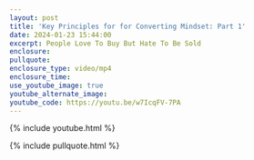 ```yaml
---
layout: post
title: 'Key Principles for for Converting Mindset: Part 1'
date: 2024-01-23 15:44:00
excerpt: People Love To Buy But Hate To Be Sold
enclosure:
pullquote:
enclosure_type: video/mp4
enclosure_time:
use_youtube_image: true
youtube_alternate_image:
youtube_code: https://youtu.be/w7IcqFV-7PA
---
```

{% include youtube.html %}

{% include pullquote.html %}
